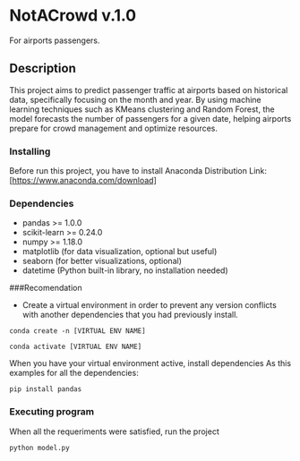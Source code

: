 # NotACrowd v.1.0

For airports passengers.

## Description

This project aims to predict passenger traffic at airports based on historical data, specifically focusing on the month and year. By using machine learning techniques such as KMeans clustering and Random Forest, the model forecasts the number of passengers for a given date, helping airports prepare for crowd management and optimize resources.

### Installing
Before run this project, you have to install Anaconda Distribution 
Link: [https://www.anaconda.com/download]

### Dependencies

* pandas >= 1.0.0
* scikit-learn >= 0.24.0
* numpy >= 1.18.0
* matplotlib (for data visualization, optional but useful)
* seaborn (for better visualizations, optional)
* datetime (Python built-in library, no installation needed)

###Recomendation
* Create a virtual environment in order to prevent any version conflicts with another dependencies that you had previously install.
  
```
conda create -n [VIRTUAL ENV NAME]
```
```
conda activate [VIRTUAL ENV NAME]
```
When you have your virtual environment active, install dependencies
As this examples for all the dependencies:
```
pip install pandas
```

### Executing program
When all the requeriments were satisfied, run the project
```
python model.py
```


